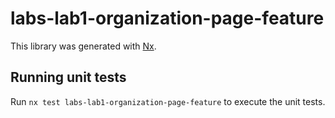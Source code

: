 # labs-lab1-organization-page-feature

This library was generated with [Nx](https://nx.dev).

## Running unit tests

Run `nx test labs-lab1-organization-page-feature` to execute the unit tests.
